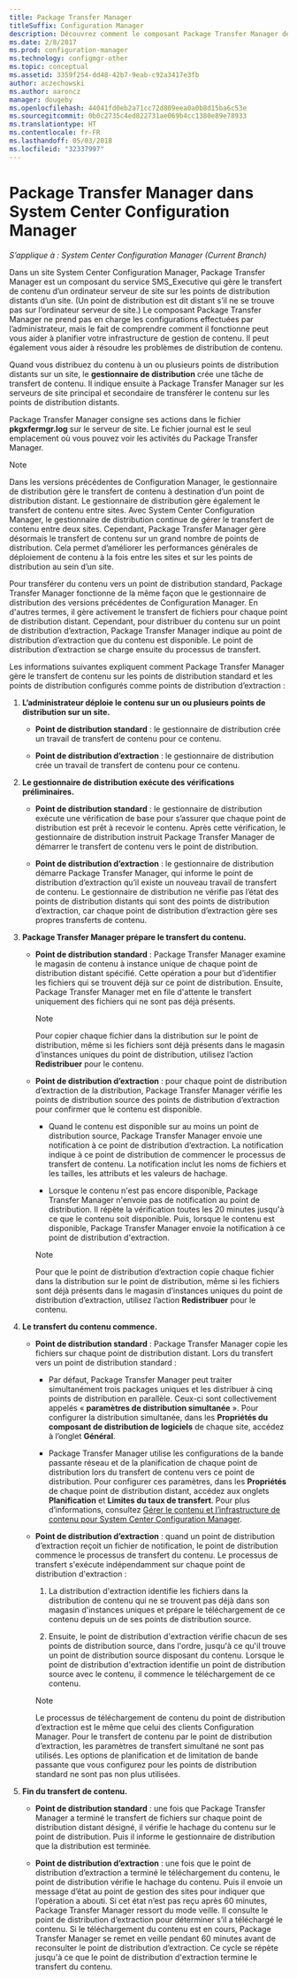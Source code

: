 ```yaml
---
title: Package Transfer Manager
titleSuffix: Configuration Manager
description: Découvrez comment le composant Package Transfer Manager de System Center Configuration Manager transfère le contenu d’un serveur de site vers des points de distribution distants.
ms.date: 2/8/2017
ms.prod: configuration-manager
ms.technology: configmgr-other
ms.topic: conceptual
ms.assetid: 3359f254-dd48-42b7-9eab-c92a3417e3fb
author: aczechowski
ms.author: aaroncz
manager: dougeby
ms.openlocfilehash: 44041fd0eb2a71cc72d809eea0a0b8d15ba6c53e
ms.sourcegitcommit: 0b0c2735c4ed822731ae069b4cc1380e89e78933
ms.translationtype: HT
ms.contentlocale: fr-FR
ms.lasthandoff: 05/03/2018
ms.locfileid: "32337997"
---
```

# <a name="package-transfer-manager-in-system-center-configuration-manager"></a>Package Transfer Manager dans System Center Configuration Manager

*S’applique à : System Center Configuration Manager (Current Branch)*

Dans un site System Center Configuration Manager, Package Transfer Manager est un composant du service SMS_Executive qui gère le transfert de contenu d’un ordinateur serveur de site sur les points de distribution distants d’un site. (Un point de distribution est dit distant s’il ne se trouve pas sur l’ordinateur serveur de site.) Le composant Package Transfer Manager ne prend pas en charge les configurations effectuées par l’administrateur, mais le fait de comprendre comment il fonctionne peut vous aider à planifier votre infrastructure de gestion de contenu. Il peut également vous aider à résoudre les problèmes de distribution de contenu.


Quand vous distribuez du contenu à un ou plusieurs points de distribution distants sur un site, le **gestionnaire de distribution** crée une tâche de transfert de contenu. Il indique ensuite à Package Transfer Manager sur les serveurs de site principal et secondaire de transférer le contenu sur les points de distribution distants.

 Package Transfer Manager consigne ses actions dans le fichier **pkgxfermgr.log** sur le serveur de site. Le fichier journal est le seul emplacement où vous pouvez voir les activités du Package Transfer Manager.  

> [!NOTE]  
>  Dans les versions précédentes de Configuration Manager, le gestionnaire de distribution gère le transfert de contenu à destination d’un point de distribution distant. Le gestionnaire de distribution gère également le transfert de contenu entre sites. Avec System Center Configuration Manager, le gestionnaire de distribution continue de gérer le transfert de contenu entre deux sites. Cependant, Package Transfer Manager gère désormais le transfert de contenu sur un grand nombre de points de distribution. Cela permet d’améliorer les performances générales de déploiement de contenu à la fois entre les sites et sur les points de distribution au sein d’un site.  

Pour transférer du contenu vers un point de distribution standard, Package Transfer Manager fonctionne de la même façon que le gestionnaire de distribution des versions précédentes de Configuration Manager. En d'autres termes, il gère activement le transfert de fichiers pour chaque point de distribution distant. Cependant, pour distribuer du contenu sur un point de distribution d’extraction, Package Transfer Manager indique au point de distribution d’extraction que du contenu est disponible. Le point de distribution d’extraction se charge ensuite du processus de transfert.  

Les informations suivantes expliquent comment Package Transfer Manager gère le transfert de contenu sur les points de distribution standard et les points de distribution configurés comme points de distribution d’extraction :
1.  **L’administrateur déploie le contenu sur un ou plusieurs points de distribution sur un site.**  

    -   **Point de distribution standard** : le gestionnaire de distribution crée un travail de transfert de contenu pour ce contenu.  

    -   **Point de distribution d’extraction** : le gestionnaire de distribution crée un travail de transfert de contenu pour ce contenu.  

2.  **Le gestionnaire de distribution exécute des vérifications préliminaires.**  

    -   **Point de distribution standard** : le gestionnaire de distribution exécute une vérification de base pour s’assurer que chaque point de distribution est prêt à recevoir le contenu. Après cette vérification, le gestionnaire de distribution instruit Package Transfer Manager de démarrer le transfert de contenu vers le point de distribution.  

    -   **Point de distribution d’extraction** : le gestionnaire de distribution démarre Package Transfer Manager, qui informe le point de distribution d’extraction qu’il existe un nouveau travail de transfert de contenu. Le gestionnaire de distribution ne vérifie pas l’état des points de distribution distants qui sont des points de distribution d’extraction, car chaque point de distribution d’extraction gère ses propres transferts de contenu.  

3.  **Package Transfer Manager prépare le transfert du contenu.**  

    -   **Point de distribution standard** : Package Transfer Manager examine le magasin de contenu à instance unique de chaque point de distribution distant spécifié. Cette opération a pour but d’identifier les fichiers qui se trouvent déjà sur ce point de distribution. Ensuite, Package Transfer Manager met en file d'attente le transfert uniquement des fichiers qui ne sont pas déjà présents.  

        > [!NOTE]  
        >  Pour copier chaque fichier dans la distribution sur le point de distribution, même si les fichiers sont déjà présents dans le magasin d’instances uniques du point de distribution, utilisez l’action **Redistribuer** pour le contenu.  

    -   **Point de distribution d’extraction** : pour chaque point de distribution d’extraction de la distribution, Package Transfer Manager vérifie les points de distribution source des points de distribution d’extraction pour confirmer que le contenu est disponible.  

        -   Quand le contenu est disponible sur au moins un point de distribution source, Package Transfer Manager envoie une notification à ce point de distribution d’extraction. La notification indique à ce point de distribution de commencer le processus de transfert de contenu. La notification inclut les noms de fichiers et les tailles, les attributs et les valeurs de hachage.  

        -   Lorsque le contenu n'est pas encore disponible, Package Transfer Manager n'envoie pas de notification au point de distribution. Il répète la vérification toutes les 20 minutes jusqu'à ce que le contenu soit disponible. Puis, lorsque le contenu est disponible, Package Transfer Manager envoie la notification à ce point de distribution d'extraction.  

        > [!NOTE]  
        >  Pour que le point de distribution d’extraction copie chaque fichier dans la distribution sur le point de distribution, même si les fichiers sont déjà présents dans le magasin d’instances uniques du point de distribution d’extraction, utilisez l’action **Redistribuer** pour le contenu.  

4.  **Le transfert du contenu commence.**  

    -   **Point de distribution standard** : Package Transfer Manager copie les fichiers sur chaque point de distribution distant. Lors du transfert vers un point de distribution standard :  

        -   Par défaut, Package Transfer Manager peut traiter simultanément trois packages uniques et les distribuer à cinq points de distribution en parallèle. Ceux-ci sont collectivement appelés « **paramètres de distribution simultanée** ». Pour configurer la distribution simultanée, dans les **Propriétés du composant de distribution de logiciels** de chaque site, accédez à l’onglet **Général**.  

        -   Package Transfer Manager utilise les configurations de la bande passante réseau et de la planification de chaque point de distribution lors du transfert de contenu vers ce point de distribution. Pour configurer ces paramètres, dans les **Propriétés** de chaque point de distribution distant, accédez aux onglets **Planification** et **Limites du taux de transfert**. Pour plus d’informations, consultez [Gérer le contenu et l’infrastructure de contenu pour System Center Configuration Manager](../../../core/servers/deploy/configure/manage-content-and-content-infrastructure.md).  

    -   **Point de distribution d’extraction** : quand un point de distribution d’extraction reçoit un fichier de notification, le point de distribution commence le processus de transfert du contenu. Le processus de transfert s'exécute indépendamment sur chaque point de distribution d'extraction :  

        1.   La distribution d'extraction identifie les fichiers dans la distribution de contenu qui ne se trouvent pas déjà dans son magasin d'instances uniques et prépare le téléchargement de ce contenu depuis un de ses points de distribution source.  

        2.   Ensuite, le point de distribution d'extraction vérifie chacun de ses points de distribution source, dans l'ordre, jusqu'à ce qu'il trouve un point de distribution source disposant du contenu. Lorsque le point de distribution d'extraction identifie un point de distribution source avec le contenu, il commence le téléchargement de ce contenu.  

        > [!NOTE]  
        >  Le processus de téléchargement de contenu du point de distribution d’extraction est le même que celui des clients Configuration Manager. Pour le transfert de contenu par le point de distribution d’extraction, les paramètres de transfert simultané ne sont pas utilisés. Les options de planification et de limitation de bande passante que vous configurez pour les points de distribution standard ne sont pas non plus utilisées.  

5.  **Fin du transfert de contenu.**  

    -   **Point de distribution standard** : une fois que Package Transfer Manager a terminé le transfert de fichiers sur chaque point de distribution distant désigné, il vérifie le hachage du contenu sur le point de distribution. Puis il informe le gestionnaire de distribution que la distribution est terminée.  

    -   **Point de distribution d’extraction** : une fois que le point de distribution d’extraction a terminé le téléchargement du contenu, le point de distribution vérifie le hachage du contenu. Puis il envoie un message d’état au point de gestion des sites pour indiquer que l’opération a abouti. Si cet état n’est pas reçu après 60 minutes, Package Transfer Manager ressort du mode veille. Il consulte le point de distribution d’extraction pour déterminer s’il a téléchargé le contenu. Si le téléchargement du contenu est en cours, Package Transfer Manager se remet en veille pendant 60 minutes avant de reconsulter le point de distribution d’extraction. Ce cycle se répète jusqu'à ce que le point de distribution d'extraction termine le transfert du contenu.  
